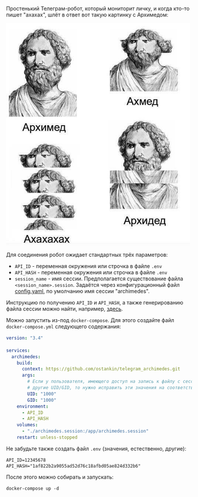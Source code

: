 Простенький Телеграм-робот, который мониторит личку, и когда кто-то пишет "ахахах", шлёт в ответ вот такую картинку с Архимедом:

![Архимед](archimedes.jpg?raw=true)

Для соединения робот ожидает стандартных трёх параметров:

* `API_ID` - переменная окружения или строчка в файле `.env`
* `API_HASH` - переменная окружения или строчка в файле `.env`
* `session_name` - имя сессии. Предполагается существование файла `<session_name>.session`. Задаётся через конфигурационный файл [config.yaml](config.yaml), по умолчанию имя сессии "archimedes".

Инструкцию по получению `API_ID` и `API_HASH`, а также генерированию файла сессии можно найти, например, [здесь](https://habr.com/ru/sandbox/169203/).

Можно запустить из-под `docker-compose`. Для этого создайте файл `docker-compose.yml` следующего содержания:
```yaml
version: "3.4"

services:
  archimedes:
    build:
      context: https://github.com/ostankin/telegram_archimedes.git
      args:
        # Если у пользователя, имеющего доступ на запись к файлу с сессией,
        # другие UID/GID, то нужно исправить эти значения на соответствующие:
        UID: "1000"
        GID: "1000"
    environment:
      - API_ID
      - API_HASH
    volumes:
      - "./archimedes.session:/app/archimedes.session"
    restart: unless-stopped
```

Не забудьте также создать файл `.env` (значения, естественно, другие):
```shell
API_ID=12345678
API_HASH="1af822b2a9055ad52d76c18afbd05ae824d332b6"
```

После этого можно собирать и запускать:
```
docker-compose up -d
```
